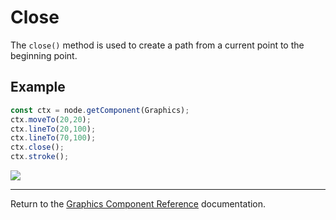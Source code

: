# Close

The `close()` method is used to create a path from a current point to the beginning point.

## Example

```ts
const ctx = node.getComponent(Graphics);
ctx.moveTo(20,20);
ctx.lineTo(20,100);
ctx.lineTo(70,100);
ctx.close();
ctx.stroke();
```

<a href="close.png"><img src="close.png"></a>

<hr>

Return to the [Graphics Component Reference](../graphics.md) documentation.
